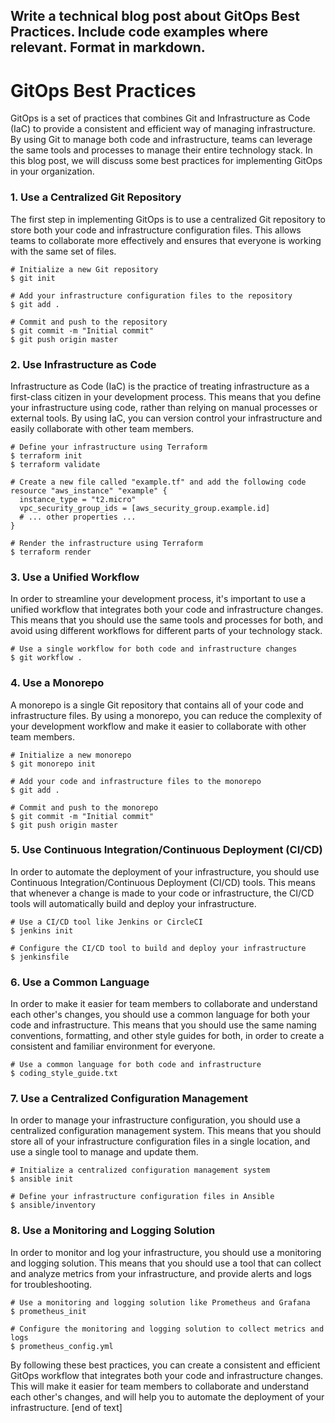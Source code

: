  Write a technical blog post about GitOps Best Practices. Include code examples where relevant. Format in markdown.
---
GitOps Best Practices
=====================

GitOps is a set of practices that combines Git and Infrastructure as Code (IaC) to provide a consistent and efficient way of managing infrastructure. By using Git to manage both code and infrastructure, teams can leverage the same tools and processes to manage their entire technology stack. In this blog post, we will discuss some best practices for implementing GitOps in your organization.
### 1. Use a Centralized Git Repository

The first step in implementing GitOps is to use a centralized Git repository to store both your code and infrastructure configuration files. This allows teams to collaborate more effectively and ensures that everyone is working with the same set of files.
```
# Initialize a new Git repository
$ git init

# Add your infrastructure configuration files to the repository
$ git add .

# Commit and push to the repository
$ git commit -m "Initial commit"
$ git push origin master
```
### 2. Use Infrastructure as Code

Infrastructure as Code (IaC) is the practice of treating infrastructure as a first-class citizen in your development process. This means that you define your infrastructure using code, rather than relying on manual processes or external tools. By using IaC, you can version control your infrastructure and easily collaborate with other team members.
```
# Define your infrastructure using Terraform
$ terraform init
$ terraform validate

# Create a new file called "example.tf" and add the following code
resource "aws_instance" "example" {
  instance_type = "t2.micro"
  vpc_security_group_ids = [aws_security_group.example.id]
  # ... other properties ...
}

# Render the infrastructure using Terraform
$ terraform render
```
### 3. Use a Unified Workflow

In order to streamline your development process, it's important to use a unified workflow that integrates both your code and infrastructure changes. This means that you should use the same tools and processes for both, and avoid using different workflows for different parts of your technology stack.
```
# Use a single workflow for both code and infrastructure changes
$ git workflow .
```
### 4. Use a Monorepo

A monorepo is a single Git repository that contains all of your code and infrastructure files. By using a monorepo, you can reduce the complexity of your development workflow and make it easier to collaborate with other team members.
```
# Initialize a new monorepo
$ git monorepo init

# Add your code and infrastructure files to the monorepo
$ git add .

# Commit and push to the monorepo
$ git commit -m "Initial commit"
$ git push origin master
```
### 5. Use Continuous Integration/Continuous Deployment (CI/CD)

In order to automate the deployment of your infrastructure, you should use Continuous Integration/Continuous Deployment (CI/CD) tools. This means that whenever a change is made to your code or infrastructure, the CI/CD tools will automatically build and deploy your infrastructure.
```
# Use a CI/CD tool like Jenkins or CircleCI
$ jenkins init

# Configure the CI/CD tool to build and deploy your infrastructure
$ jenkinsfile
```
### 6. Use a Common Language

In order to make it easier for team members to collaborate and understand each other's changes, you should use a common language for both your code and infrastructure. This means that you should use the same naming conventions, formatting, and other style guides for both, in order to create a consistent and familiar environment for everyone.
```
# Use a common language for both code and infrastructure
$ coding_style_guide.txt
```
### 7. Use a Centralized Configuration Management

In order to manage your infrastructure configuration, you should use a centralized configuration management system. This means that you should store all of your infrastructure configuration files in a single location, and use a single tool to manage and update them.
```
# Initialize a centralized configuration management system
$ ansible init

# Define your infrastructure configuration files in Ansible
$ ansible/inventory
```
### 8. Use a Monitoring and Logging Solution

In order to monitor and log your infrastructure, you should use a monitoring and logging solution. This means that you should use a tool that can collect and analyze metrics from your infrastructure, and provide alerts and logs for troubleshooting.
```
# Use a monitoring and logging solution like Prometheus and Grafana
$ prometheus_init

# Configure the monitoring and logging solution to collect metrics and logs
$ prometheus_config.yml
```
By following these best practices, you can create a consistent and efficient GitOps workflow that integrates both your code and infrastructure changes. This will make it easier for team members to collaborate and understand each other's changes, and will help you to automate the deployment of your infrastructure. [end of text]


